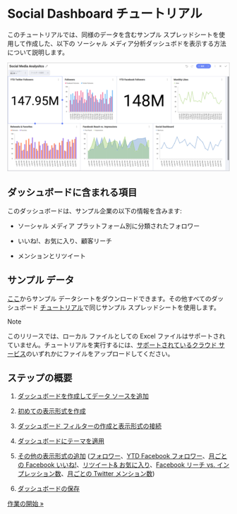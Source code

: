 # Social Dashboard チュートリアル

このチュートリアルでは、同様のデータを含むサンプル スプレッドシートを使用して作成した、以下の ソーシャル メディア分析ダッシュボドを表示する方法について説明します。

<img src="images/SocialMediaAnalytics_All.png" alt="SocialMediaAnalytics\_All" class="responsive-img"/>

## ダッシュボードに含まれる項目

このダッシュボードは、サンプル企業の以下の情報を含みます:

  - ソーシャル メディア プラットフォーム別に分類されたフォロワー

  - いいね!、お気に入り、顧客リーチ

  - メンションとリツイート

## サンプル データ

[ここ](https://download.infragistics.com/reportplus/help/samples/Reveal_Dashboard_Tutorials.xlsx)からサンプル データシートをダウンロードできます。その他すべてのダッシュボード [チュートリアル](../../../jp/dashboard-tutorials/overview.html)で同じサンプル スプレッドシートを使用します。

>[!NOTE]
>このリリースでは、ローカル ファイルとしての Excel ファイルはサポートされていません。チュートリアルを実行するには、[サポートされているクラウド サービス](../../../jp/datasources/overview.html)のいずれかにファイルをアップロードしてください。

## ステップの概要

1.  [ダッシュボードを作成してデータ ソースを追加](creating-the-dashboard.md)

2.  [初めての表示形式を作成](selecting-data-visualization.html)

3.  [ダッシュボード フィルターの作成と表示形式の接続](creating-dashboard-filter-connecting-visualization.html)

4.  [ダッシュボードにテーマを適用](applying-theme.html)

5.  [その他の表示形式の追加](adding-other-visualizations.html) ([フォロワー](adding-other-visualizations.html#followers)、[YTD Facebook フォロワー](adding-other-visualizations.html#ytd-facebook-followers)、[月ごとの Facebook いいね!](adding-other-visualizations.html#monthly-facebook-likes)、[リツイート& お気に入り](adding-other-visualizations.html#retweets-favorites)、[Facebook リーチ vs. インプレッション数](adding-other-visualizations.html#facebook-reach-impressions)、[月ごとの Twitter メンション数](adding-other-visualizations.html#monthly-twitter-mentions))

6.  [ダッシュボードの保存](saving-dashboard.html)


[作業の開始 »](creating-the-dashboard.html)
